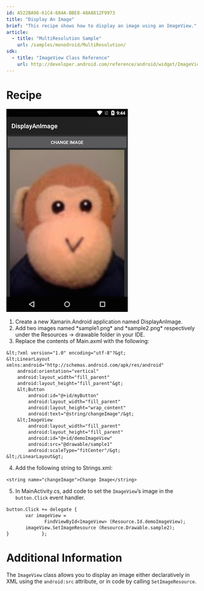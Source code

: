 ```yaml
---
id: A522BA96-61C4-684A-BBE8-48A8812F9973
title: "Display An Image"
brief: "This recipe shows how to display an image using an ImageView."
article:
  - title: "MultiResolution Sample" 
    url: /samples/monodroid/MultiResolution/
sdk:
  - title: "ImageView Class Reference" 
    url: http://developer.android.com/reference/android/widget/ImageView.html
---
```


<a name="Recipe" class="injected"></a>


# Recipe

 [ ![](Images/DisplayImage.png)](Images/DisplayImage.png)

<ol>
  <li>Create a new Xamarin.Android application named DisplayAnImage.</li>
  <li>Add two images named *sample1.png* and *sample2.png* respectively under the Resources -&gt; drawable folder in your IDE.</li>
  <li>Replace the contents of Main.axml with the following:</li>
</ol>

```
&lt;?xml version="1.0" encoding="utf-8"?&gt;
&lt;LinearLayout xmlns:android="http://schemas.android.com/apk/res/android"
    android:orientation="vertical"
    android:layout_width="fill_parent"
    android:layout_height="fill_parent"&gt;
    &lt;Button
        android:id="@+id/myButton"
        android:layout_width="fill_parent"
        android:layout_height="wrap_content"
        android:text="@string/changeImage"/&gt;  
    &lt;ImageView
        android:layout_width="fill_parent"
        android:layout_height="fill_parent"
        android:id="@+id/demoImageView"
        android:src="@drawable/sample1"
        android:scaleType="fitCenter"/&gt;
&lt;/LinearLayout&gt;
```

<ol start="4">
  <li>Add the following string to Strings.xml:</li>
</ol>


```
<string name="changeImage">Change Image</string>
```

<ol start="5">
  <li>In MainActivity.cs, add code to set the <code>ImageView</code>’s image in the <code>button.Click</code> event handler.</li>
</ol>


```
button.Click += delegate {
       var imageView =
              FindViewById<ImageView> (Resource.Id.demoImageView);
       imageView.SetImageResource (Resource.Drawable.sample2);
}            };
```

 <a name="Additional_Information" class="injected"></a>


# Additional Information

The `ImageView` class allows you to display an image either declaratively in
XML using the `android:src` attribute, or in code by calling `SetImageResource`.

